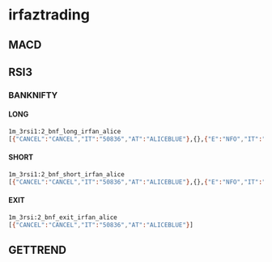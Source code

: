# irfaztrading

## MACD

## RSI3
### BANKNIFTY
#### LONG
```bash
1m_3rsi1:2_bnf_long_irfan_alice
[{"CANCEL":"CANCEL","IT":"50836","AT":"ALICEBLUE"},{},{"E":"NFO","IT":"50836","Q":"25","TT":"BUY","PR":"-15","OT":"LIMIT","SO":"+100","SL":"+100","P":"BO","VL":"DAY","AT":"ALICEBLUE"}]
```

#### SHORT
```bash
1m_3rsi1:2_bnf_short_irfan_alice
[{"CANCEL":"CANCEL","IT":"50836","AT":"ALICEBLUE"},{},{"E":"NFO","IT":"50836","Q":"25","TT":"SELL","PR":"+15","OT":"LIMIT","SO":"+100","SL":"+100","P":"BO","VL":"DAY","AT":"ALICEBLUE"}]
```
#### EXIT
```bash
1m_3rsi:2_bnf_exit_irfan_alice
[{"CANCEL":"CANCEL","IT":"50836","AT":"ALICEBLUE"}]
```

## GETTREND

```bash

```
